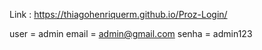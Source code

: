 Link : https://thiagohenriquerm.github.io/Proz-Login/


user  = admin
email = admin@gmail.com
senha = admin123
